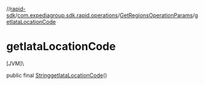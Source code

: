 //[rapid-sdk](../../../index.md)/[com.expediagroup.sdk.rapid.operations](../index.md)/[GetRegionsOperationParams](index.md)/[getIataLocationCode](get-iata-location-code.md)

# getIataLocationCode

[JVM]\

public final [String](https://docs.oracle.com/javase/8/docs/api/java/lang/String.html)[getIataLocationCode](get-iata-location-code.md)()
